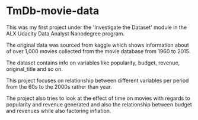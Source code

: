 # TmDb-movie-data
This was my first project under the 'Investigate the Dataset' module in the ALX Udacity Data Analyst Nanodegree program. 

The original data was sourced from kaggle which shows information about of over 1,000 movies collected from the movie database from 1960 to 2015. 

The dataset contains info on variables like popularity, budget, revenue, original_title and so on.

This project focuses on relationship between different variables per period from the 60s to the 2000s rather than year.

The project also tries to look at the effect of time on movies with regards to popularity and revenue generated and also the relationship between budget and revenues while also factoring inflation. 
